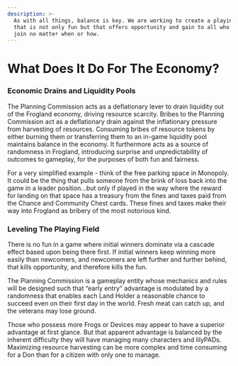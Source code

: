 ```yaml
---
description: >-
  As with all things, balance is key. We are working to create a playing field
  that is not only fun but that offers opportunity and gain to all who choose to
  join no matter when or how.
---
```


# What Does It Do For The Economy?

### Economic Drains and Liquidity Pools

The Planning Commission acts as a deflationary lever to drain liquidity out of the Frogland economy, driving resource scarcity. Bribes to the Planning Commission act as a deflationary drain against the inflationary pressure from harvesting of resources. Consuming bribes of resource tokens by either burning them or transferring them to an in-game liquidity pool maintains balance in the economy. It furthermore acts as a source of randomness in Frogland, introducing surprise and unpredictability of outcomes to gameplay, for the purposes of both fun and fairness.

For a very simplified example - think of the free parking space in Monopoly. It could be the thing that pulls someone from the brink of loss back into the game in a leader position…but only if played in the way where the reward for landing on that space has a treasury from the fines and taxes paid from the Chance and Community Chest cards. These fines and taxes make their way into Frogland as bribery of the most notorious kind.

### Leveling The Playing Field

There is no fun in a game where initial winners dominate via a cascade effect based upon being there first. If initial winners keep winning more easily than newcomers, and newcomers are left further and further behind, that kills opportunity, and therefore kills the fun.

The Planning Commission is a gameplay entity whose mechanics and rules will be designed such that “early entry” advantage is modulated by a randomness that enables each Land Holder a reasonable chance to succeed even on their first day in the world. Fresh meat can catch up, and the veterans may lose ground.

Those who possess more Frogs or Devices may appear to have a superior advantage at first glance. But that apparent advantage is balanced by the inherent difficulty they will have managing many characters and lilyPADs. Maximizing resource harvesting can be more complex and time consuming for a Don than for a citizen with only one to manage.

